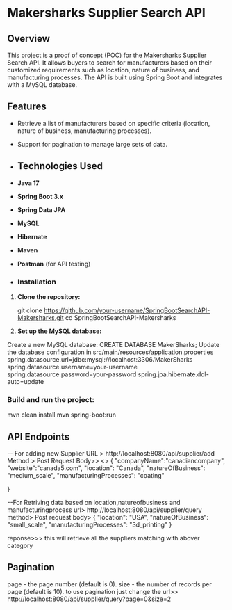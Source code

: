 # Makersharks Supplier Search API

## Overview
This project is a proof of concept (POC) for the Makersharks Supplier Search API. 
It allows buyers to search for manufacturers based on their customized requirements such as location, nature of business, and manufacturing processes. 
The API is built using Spring Boot and integrates with a MySQL database.

## Features
- Retrieve a list of manufacturers based on specific criteria (location, nature of business, manufacturing processes).
- Support for pagination to manage large sets of data.

- ## Technologies Used
- **Java 17**
- **Spring Boot 3.x**
- **Spring Data JPA**
- **MySQL**
- **Hibernate**
- **Maven**
- **Postman** (for API testing)

- ### Installation
1. **Clone the repository:**

   git clone https://github.com/your-username/SpringBootSearchAPI-Makersharks.git
   cd SpringBootSearchAPI-Makersharks

2. **Set up the MySQL database:**

Create a new MySQL database:
CREATE DATABASE MakerSharks;
Update the database configuration in src/main/resources/application.properties
spring.datasource.url=jdbc:mysql://localhost:3306/MakerSharks
spring.datasource.username=your-username
spring.datasource.password=your-password
spring.jpa.hibernate.ddl-auto=update

### Build and run the project:
mvn clean install
mvn spring-boot:run

## API Endpoints
-- For adding new Supplier
URL > http://localhost:8080/api/supplier/add
Method > Post
Request Body>>
<<Consider following entry and add multiple entries with same location and same naturaOfBusiness and same manufacturingProcesses to test>>
{
    "companyName":"canadiancompany",
    "website":"canada5.com",
    "location": "Canada",
    "natureOfBusiness": "medium_scale",
    "manufacturingProcesses": "coating"

}

--For Retriving data based on location,natureofbusiness and manufacturingprocess
url> http://localhost:8080/api/supplier/query
method> Post
request body> {
    "location": "USA",
    "natureOfBusiness": "small_scale",
    "manufacturingProcesses": "3d_printing"
}

reponse>>> this will retrieve all the suppliers matching with abover category
## Pagination 
page - the page number (default is 0).
size - the number of records per page (default is 10).
to use pagination just change the url>> http://localhost:8080/api/supplier/query?page=0&size=2


   
